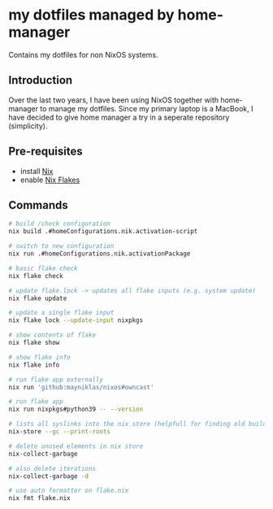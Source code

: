 # my dotfiles managed by home-manager

Contains my dotfiles for non NixOS systems.

## Introduction

Over the last two years, I have been using NixOS together with home-manager to manage my dotfiles.
Since my primary laptop is a MacBook, I have decided to give home manager a try in a seperate repository (simplicity).

## Pre-requisites

- install [Nix](https://nixos.org/download.html)
- enable [Nix Flakes](https://nixos.wiki/wiki/Flakes)

## Commands

```bash
# build /check configuration
nix build .#homeConfigurations.nik.activation-script 

# switch to new configuration
nix run .#homeConfigurations.nik.activationPackage

# basic flake check
nix flake check

# update flake.lock -> updates all flake inputs (e.g. system update)
nix flake update

# update a single flake input
nix flake lock --update-input nixpkgs

# show contents of flake
nix flake show

# show flake info
nix flake info

# run flake app externally
nix run 'github:mayniklas/nixos#owncast'

# run flake app
nix run nixpkgs#python39 -- --version  

# lists all syslinks into the nix store (helpfull for finding old builds that can be deleted)
nix-store --gc --print-roots

# delete unused elements in nix store
nix-collect-garbage

# also delete iterations
nix-collect-garbage -d

# use auto formatter on flake.nix
nix fmt flake.nix
```
